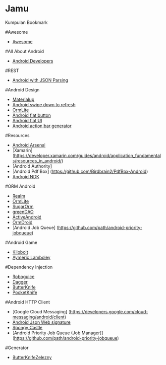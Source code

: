 # Jamu
Kumpulan Bookmark 

#Awesome
- [Awesome](https://github.com/sindresorhus/awesome)

#All About Android
- [Android Developers](https://developer.android.com/index.html)

#REST
- [Android with JSON Parsing](http://www.learn2crack.com/2013/10/android-asynctask-json-parsing-example.html)


#Android Design
- [Materialup](https://www.materialup.com/)
- [Android swipe down to refresh](http://www.androidhive.info/2015/05/android-swipe-down-to-refresh-listview-tutorial/)
- [OrmLite](http://ormlite.com/sqlite_java_android_orm.shtml)
- [Android flat button](https://github.com/makovkastar/FloatingActionButton)
- [Android flat UI](https://github.com/eluleci/FlatUI)
- [Android action bar generator](http://jgilfelt.github.io/android-actionbarstylegenerator/)

#Resources
- [Android Arsenal](https://android-arsenal.com/)
- [Xamarin] (https://developer.xamarin.com/guides/android/application_fundamentals/resources_in_android/)
- [Android Authority] 
- [Android Pdf Box] (https://github.com/Birdbrain2/PdfBox-Android)
- [Android NDK](https://developer.android.com/ndk/downloads/index.html)

#ORM Android
- [Realm](https://realm.io/docs/java/latest/)
- [OrmLite](http://ormlite.com/sqlite_java_android_orm.shtml)
- [SugarOrm](http://satyan.github.io/sugar/index.html)
- [greenDAO](http://greendao-orm.com/)
- [ActiveAndroid](http://www.activeandroid.com/)
- [OrmDroid](http://roscopeco.github.io/ormdroid/)
- [Android Job Queue] (https://github.com/path/android-priority-jobqueue)

#Android Game
- [Kilobolt](http://www.kilobolt.com/)
- [Aymeric Lamboley](http://www.aymericlamboley.fr/)

#Dependency Injection
- [Roboguice](https://github.com/roboguice/roboguice)
- [Dagger](http://square.github.io/dagger/)
- [ButterKnife](http://jakewharton.github.io/butterknife/)
- [PocketKnife](https://github.com/hansenji/pocketknife)

#Android HTTP Client
- [Google Cloud Messaging] (https://developers.google.com/cloud-messaging/android/client)
- [Android Json Web signature](https://github.com/jwtk/jjwt)
- [Spongy Castle](https://rtyley.github.io/spongycastle/)
- [Android Priority Job Queue (Job Manager)] (https://github.com/path/android-priority-jobqueue)

#Generator
- [ButterKnifeZelezny](https://github.com/avast/android-butterknife-zelezny)
